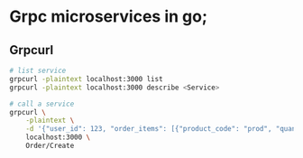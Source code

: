 # Grpc microservices in go;

## Grpcurl

```sh 
# list service
grpcurl -plaintext localhost:3000 list
grpcurl -plaintext localhost:3000 describe <Service>

# call a service
grpcurl \
    -plaintext \
    -d '{"user_id": 123, "order_items": [{"product_code": "prod", "quantity": 4, "unit_price": 12}]}' \
    localhost:3000 \
    Order/Create
```
